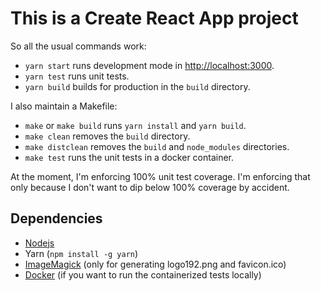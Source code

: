 This is a Create React App project
==================================

So all the usual commands work:

-   `yarn start` runs development mode in <http://localhost:3000>.
-   `yarn test` runs unit tests.
-   `yarn build` builds for production in the `build` directory.

I also maintain a Makefile:

-   `make` or `make build` runs `yarn install` and `yarn build`.
-   `make clean` removes the `build` directory.
-   `make distclean` removes the `build` and `node_modules` directories.
-   `make test` runs the unit tests in a docker container.

At the moment, I'm enforcing 100% unit test coverage. I'm enforcing that
only because I don't want to dip below 100% coverage by accident.

Dependencies
------------

-   [Nodejs][1]
-   Yarn (`npm install -g yarn`)
-   [ImageMagick][2] (only for generating logo192.png and favicon.ico)
-   [Docker][3] (if you want to run the containerized tests locally)

[1]: https://nodejs.dev/download/
[2]: https://imagemagick.org/script/download.php
[3]: https://www.docker.com/products/docker-desktop

